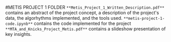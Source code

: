 #METIS PROJECT 1 FOLDER
`**Metis_Project_1_Written_Description.pdf**` contains an abstract of the project concept, a description of the project's data, the algorhythms implemented, and the tools used.
`**metis-project-1-code.ipynb**` contains the code implemented for the project
`**MTA_and_Knicks_Project_Metis.pdf**` contains a slideshow presentation of key insights.


